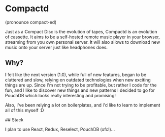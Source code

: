 # Compactd

(pronounce compact-ed)

Just as a Compact Disc is the evolution of tapes, Compactd is an evolution of
cassette. It aims to be a self-hosted remote music player in your browser,
streaming from you own personal server. It will also allows to download new
music onto your server just like headphones does.

## Why?

I felt like the next version (1.0), while full of new features, began to be
cluttered and slow, relying on outdated technologies when new exciting
things are up. Since I'm not trying to be profitable, but rather I code for the
fun, and I like to discover new things and new patterns I decided to go for
PouchDB which looks really interesting and promising!

Also, I've been relying a lot on boilerplates, and I'd like to learn to
implement all of this myself :D

## Stack

I plan to use React, Redux, Reselect, PouchDB (ofc!)...
